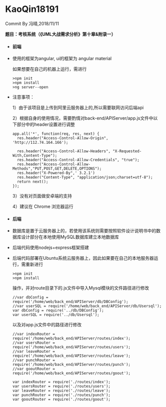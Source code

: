 # KaoQin18191
Commit By 冯晴,2018/11/11

**题目：考核系统（《UML大战需求分析》第十章&附录一）**


- #### 前端

- 使用的框架为angular, ui的框架为 angular material 

  如果想要在自己的机器上运行，需进行

  ```
  >npm init
  >npm install
  >ng server--open
  ```

- 注意事项：

    1）由于该项目是上传到阿里云服务器上的,所以需要联网访问后端api

    2）根据自身的使用情况，需要酌情对back-end/APIServer/app.js文件中以下部分中的header设置进行调整


  ```
  app.all('*', function(req, res, next) {
    res.header("Access-Control-Allow-Origin", 'http://112.74.164.166');
  
    res.header("Access-Control-Allow-Headers", "X-Requested-With,Content-Type");
    res.header("Access-Control-Allow-Credentials", "true");
    res.header("Access-Control-Allow-Methods","PUT,POST,GET,DELETE,OPTIONS");
    res.header("X-Powered-By",' 3.2.1')
    res.header("Content-Type", "application/json;charset=utf-8");
    return next();
  });
  ```

    3）没有对页面做安卓端的支持

    4）建议在 Chrome 浏览器运行

- #### 后端

- 数据库是置于云服务器上的，若使用该系统则需要按照软件设计说明书中的数据库设计部分在本地使用MySQL数据库建立本地数据库


- 后端代码使用nodejs+express框架搭建


- 后端代码部署在Ubuntu系统云服务器上，因此如果要在自己的本地服务器运行，需重新进行

  ```
  >npm init
  >npm install
  ```

  操作，并对route目录下的.js文件中导入Mysql模块的文件路径进行修改

  ```
  //var dbConfig = require('/home/web/back_end/APIServer/db/DBConfig');
  //var userSQL = require('/home/web/back_end/APIServer/db/Usersql');
  var dbConfig = require('../db/DBConfig');
  var userSQL = require('../db/Usersql');
  ```

  以及对app.js文件中的路径进行修改

  ```
  //var indexRouter = require('/home/web/back_end/APIServer/routes/index');
  //var usersRouter = require('/home/web/back_end/APIServer/routes/users');
  //var leaveRouter = require('/home/web/back_end/APIServer/routes/leave');
  //var punchRouter = require('/home/web/back_end/APIServer/routes/punch');
  //var gooutRouter = require('/home/web/back_end/APIServer/routes/goout');

  var indexRouter = require('./routes/index');
  var usersRouter = require('./routes/users');
  var leaveRouter = require('./routes/leave');
  var punchRouter = require('./routes/punch');
  var gooutRouter = require('./routes/goout');
  ```

  ​





